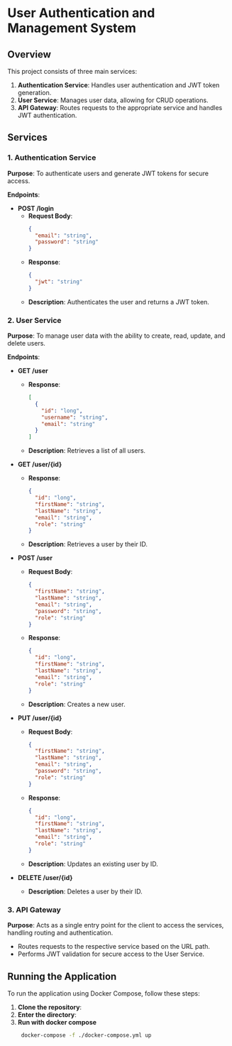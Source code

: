 # User Authentication and Management System

## Overview

This project consists of three main services:

1. **Authentication Service**: Handles user authentication and JWT token generation.
2. **User Service**: Manages user data, allowing for CRUD operations.
3. **API Gateway**: Routes requests to the appropriate service and handles JWT authentication.

## Services

### 1. Authentication Service

**Purpose**: To authenticate users and generate JWT tokens for secure access.

**Endpoints**:
- **POST /login**
    - **Request Body**:
      ```json
      {
        "email": "string",
        "password": "string"
      }
      ```
    - **Response**:
      ```json
      {
        "jwt": "string"
      }
      ```
    - **Description**: Authenticates the user and returns a JWT token.



### 2. User Service

**Purpose**: To manage user data with the ability to create, read, update, and delete users.

**Endpoints**:
- **GET /user**
    - **Response**:
      ```json
      [
        {
          "id": "long",
          "username": "string",
          "email": "string"
        }
      ]
      ```
    - **Description**: Retrieves a list of all users.

- **GET /user/{id}**
    - **Response**:
      ```json
      {
        "id": "long",
        "firstName": "string",
        "lastName": "string",
        "email": "string",
        "role": "string"
      }
      ```
    - **Description**: Retrieves a user by their ID.

- **POST /user**
    - **Request Body**:
      ```json
      {
        "firstName": "string",
        "lastName": "string",
        "email": "string",
        "password": "string",
        "role": "string"
      }
      ```
    - **Response**:
      ```json
      {
        "id": "long",
        "firstName": "string",
        "lastName": "string",
        "email": "string",
        "role": "string"
      }
      ```
    - **Description**: Creates a new user.

- **PUT /user/{id}**
    - **Request Body**:
      ```json
      {
        "firstName": "string",
        "lastName": "string",
        "email": "string",
        "password": "string",
        "role": "string"
      }
      ```
    - **Response**:
      ```json
      {
        "id": "long",
        "firstName": "string",
        "lastName": "string",
        "email": "string",
        "role": "string"
      }
      ```
    - **Description**: Updates an existing user by ID.

- **DELETE /user/{id}**
    - **Description**: Deletes a user by their ID.

### 3. API Gateway

**Purpose**: Acts as a single entry point for the client to access the services, handling routing and authentication.

- Routes requests to the respective service based on the URL path.
- Performs JWT validation for secure access to the User Service.

## Running the Application

To run the application using Docker Compose, follow these steps:

1. **Clone the repository**:
2. **Enter the directory**:
2. **Run with docker compose**
   ```bash
    docker-compose -f ./docker-compose.yml up
